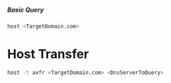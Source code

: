 ##### Basic Query
```bash
host <TargetDomain.com>
```

# Host Transfer
```bash
host -t axfr <TargetDomain.com> <DnsServerToQuery>
```